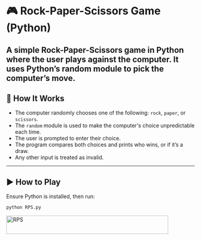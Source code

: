 # 🎮 Rock-Paper-Scissors Game (Python)

A simple Rock-Paper-Scissors game in Python where the user plays against the computer. It uses Python’s random module to pick the computer’s move.
---

## 📌 How It Works

- The computer randomly chooses one of the following: `rock`, `paper`, or `scissors`.
- The `random` module is used to make the computer's choice unpredictable each time.
- The user is prompted to enter their choice.
- The program compares both choices and prints who wins, or if it’s a draw.
- Any other input is treated as invalid.

---

## ▶️ How to Play

Ensure Python is installed, then run:

```bash
python RPS.py
```
<img width="433" height="49" alt="RPS" src="https://github.com/user-attachments/assets/e715aa98-32cf-4d80-b502-c8a4e4ecd674" />
